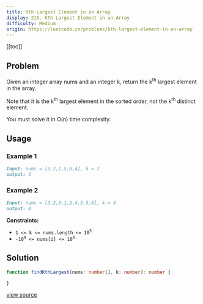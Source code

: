 ```yaml
---
title: Kth Largest Element in an Array
display: 215. Kth Largest Element in an Array
difficulty: Medium
origin: https://leetcode.cn/problems/kth-largest-element-in-an-array
---
```


[[toc]]

## Problem

Given an integer array nums and an integer k, return the k<sup>th</sup> largest element in the array.

Note that it is the k<sup>th</sup> largest element in the sorted order, not the k<sup>th</sup> distinct element.

You must solve it in O(n) time complexity.

## Usage

### Example 1

```md
Input: nums = [3,2,1,5,6,4], k = 2
output: 5
```

### Example 2

```md
Input: nums = [3,2,3,1,2,4,5,5,6], k = 4
output: 4
```

**Constraints:**

- <code>1 &lt;= k &lt;= nums.length &lt;= 10<sup>5</sup></code>
- <code>-10<sup>4</sup> &lt;= nums[i] &lt;= 10<sup>4</sup></code>

## Solution

```ts
function findKthLargest(nums: number[], k: number): number {

}
```

[view source](https://leetcode.cn/problems/kth-largest-element-in-an-array)
